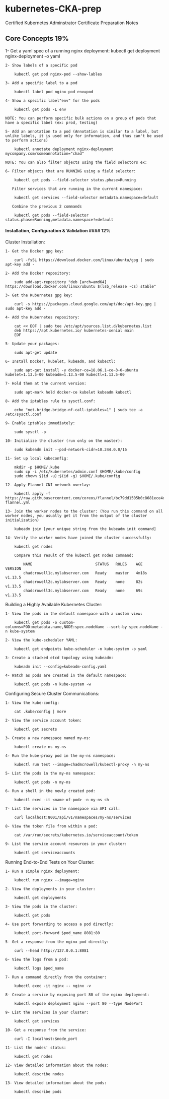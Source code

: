 # kubernetes-CKA-prep
Certified Kubernetes Adminstrator Certificate Preparation Notes
## Core Concepts 19%
1- Get a yaml spec of a running nginx deployment:
	kubectl get deployment nginx-deployment -o yaml
		
	2- Show labels of a specific pod

		kubectl get pod nginx-pod --show-lables
		
	3- Add a specific label to a pod

		kubectl label pod nginx-pod env=pod
		
	4- Show a specific label"env" for the pods

		kubectl get pods -L env
	
	NOTE: You can perform specific bulk actions on a group of pods that have a specific label (ex: prod, testing)

	5- Add an annotation to a pod (Annotation is similar to a label, but unlike labels, it is used only for information, and thus can't be used to perform actions)

		kubectl annotate deployment nginx-deployment mycompany.com/someannotation="chad"
	
	NOTE: You can also filter objects using the field selectors ex:

	6- Filter objects that are RUNNING using a field selector:

		kubectl get pods --field-selector status.phase=Running
		
	   Filter services that are running in the current namespace:
		
		kubectl get services --field-selector metadata.namespace=default
		
	   Combine the previous 2 commands 
		
		kubectl get pods --field-selector status.phase=Running,metadata.namespace!=default
	
	
#### Installation, Configuration & Validation #### 12%

Cluster Installation:

	1- Get the Docker gpg key:

		curl -fsSL https://download.docker.com/linux/ubuntu/gpg | sudo apt-key add -

	2- Add the Docker repository:

		sudo add-apt-repository "deb [arch=amd64] https://download.docker.com/linux/ubuntu $(lsb_release -cs) stable"

	3- Get the Kubernetes gpg key:

		curl -s https://packages.cloud.google.com/apt/doc/apt-key.gpg | sudo apt-key add -

	4- Add the Kubernetes repository:

		cat << EOF | sudo tee /etc/apt/sources.list.d/kubernetes.list
		deb https://apt.kubernetes.io/ kubernetes-xenial main
		EOF

	5- Update your packages:

		sudo apt-get update

	6- Install Docker, kubelet, kubeadm, and kubectl:

		sudo apt-get install -y docker-ce=18.06.1~ce~3-0~ubuntu kubelet=1.13.5-00 kubeadm=1.13.5-00 kubectl=1.13.5-00

	7- Hold them at the current version:

		sudo apt-mark hold docker-ce kubelet kubeadm kubectl

	8- Add the iptables rule to sysctl.conf:

		echo "net.bridge.bridge-nf-call-iptables=1" | sudo tee -a /etc/sysctl.conf

	9- Enable iptables immediately:

		sudo sysctl -p

	10- Initialize the cluster (run only on the master):

		sudo kubeadm init --pod-network-cidr=10.244.0.0/16

	11- Set up local kubeconfig:

		mkdir -p $HOME/.kube
		sudo cp -i /etc/kubernetes/admin.conf $HOME/.kube/config
		sudo chown $(id -u):$(id -g) $HOME/.kube/config

	12- Apply Flannel CNI network overlay:

		kubectl apply -f https://raw.githubusercontent.com/coreos/flannel/bc79dd1505b0c8681ece4de4c0d86c5cd2643275/Documentation/kube-flannel.yml

	13- Join the worker nodes to the cluster: (You run this command on all worker nodes, you usually get it from the output of the cluster initialization)

		kubeadm join [your unique string from the kubeadm init command]

	14- Verify the worker nodes have joined the cluster successfully:

		kubectl get nodes

		Compare this result of the kubectl get nodes command:

			NAME                            STATUS   ROLES    AGE   VERSION
			chadcrowell1c.mylabserver.com   Ready    master   4m18s v1.13.5
			chadcrowell2c.mylabserver.com   Ready    none     82s   v1.13.5
			chadcrowell3c.mylabserver.com   Ready    none     69s   v1.13.5

Building a Highly Available Kubernetes Cluster:

	1- View the pods in the default namespace with a custom view:

		kubectl get pods -o custom-columns=POD:metadata.name,NODE:spec.nodeName --sort-by spec.nodeName -n kube-system

	2- View the kube-scheduler YAML:

		kubectl get endpoints kube-scheduler -n kube-system -o yaml

	3- Create a stacked etcd topology using kubeadm:

		kubeadm init --config=kubeadm-config.yaml

	4- Watch as pods are created in the default namespace:

		kubectl get pods -n kube-system -w

Configuring Secure Cluster Communications:

	1- View the kube-config:

		cat .kube/config | more

	2- View the service account token:

		kubectl get secrets

	3- Create a new namespace named my-ns:

		kubectl create ns my-ns

	4- Run the kube-proxy pod in the my-ns namespace:

		kubectl run test --image=chadmcrowell/kubectl-proxy -n my-ns

	5- List the pods in the my-ns namespace:

		kubectl get pods -n my-ns

	6- Run a shell in the newly created pod:

		kubectl exec -it <name-of-pod> -n my-ns sh

	7- List the services in the namespace via API call:

		curl localhost:8001/api/v1/namespaces/my-ns/services

	8- View the token file from within a pod:

		cat /var/run/secrets/kubernetes.io/serviceaccount/token

	9- List the service account resources in your cluster:

		kubectl get serviceaccounts

Running End-to-End Tests on Your Cluster:
		
	1- Run a simple nginx deployment:

		kubectl run nginx --image=nginx

	2- View the deployments in your cluster:

		kubectl get deployments

	3- View the pods in the cluster:

		kubectl get pods

	4- Use port forwarding to access a pod directly:

		kubectl port-forward $pod_name 8081:80

	5- Get a response from the nginx pod directly:

		curl --head http://127.0.0.1:8081

	6- View the logs from a pod:

		kubectl logs $pod_name

	7- Run a command directly from the container:

		kubectl exec -it nginx -- nginx -v

	8- Create a service by exposing port 80 of the nginx deployment:

		kubectl expose deployment nginx --port 80 --type NodePort

	9- List the services in your cluster:

		kubectl get services

	10- Get a response from the service:

		curl -I localhost:$node_port

	11- List the nodes' status:

		kubectl get nodes

	12- View detailed information about the nodes:

		kubectl describe nodes

	13- View detailed information about the pods:

		kubectl describe pods
